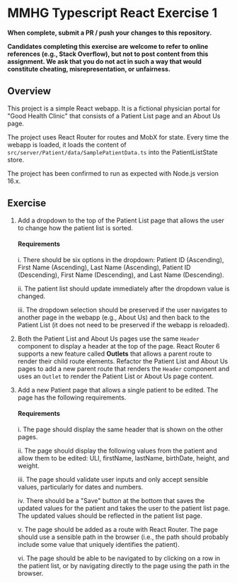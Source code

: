 # MMHG Typescript React Exercise 1

**When complete, submit a PR / push your changes to this repository.**

**Candidates completing this exercise are welcome to refer to online references (e.g., Stack Overflow), but not to post content from this assignment. We ask that you do not act in such a way that would constitute cheating, misrepresentation, or unfairness.**


## Overview

This project is a simple React webapp. It is a fictional physician portal for "Good Health Clinic" that consists of a Patient List page and an About Us page.

The project uses React Router for routes and MobX for state. Every time the webapp is loaded, it loads the content of `src/server/Patient/data/SamplePatientData.ts` into the PatientListState store.

The project has been confirmed to run as expected with Node.js version 16.x.


## Exercise

1. Add a dropdown to the top of the Patient List page that allows the user to change how the patient list is sorted.
   
   #### Requirements
   
   i. There should be six options in the dropdown: Patient ID (Ascending), First Name (Ascending), Last Name (Ascending), Patient ID (Descending), First Name (Descending), and Last Name (Descending).
   
   ii. The patient list should update immediately after the dropdown value is changed.
   
   iii. The dropdown selection should be preserved if the user navigates to another page in the webapp (e.g., About Us) and then back to the Patient List (it does not need to be preserved if the webapp is reloaded).


2. Both the Patient List and About Us pages use the same `Header` component to display a header at the top of the page. React Router 6 supports a new feature called **Outlets** that allows a parent route to render their child route elements. Refactor the Patient List and About Us pages to add a new parent route that renders the `Header` component and uses an `Outlet` to render the Patient List or About Us page content.


3. Add a new Patient page that allows a single patient to be edited. The page has the following requirements.
   
   #### Requirements
   
   i. The page should display the same header that is shown on the other pages.
   
   ii. The page should display the following values from the patient and allow them to be edited: ULI, firstName, lastName, birthDate, height, and weight.
   
   iii. The page should validate user inputs and only accept sensible values, particularly for dates and numbers.
   
   iv. There should be a "Save" button at the bottom that saves the updated values for the patient and takes the user to the patient list page. The updated values should be reflected in the patient list page.
   
   v. The page should be added as a route with React Router. The page should use a sensible path in the browser (i.e., the path should probably include some value that uniquely identifies the patient).
   
   vi. The page should be able to be navigated to by clicking on a row in the patient list, or by navigating directly to the page using the path in the browser.
